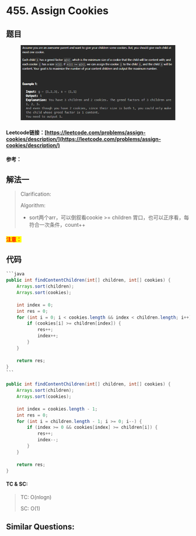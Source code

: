 # 455. Assign Cookies

## 题目

<figure><img src="../../.gitbook/assets/image (1) (1) (1) (1) (1) (1) (1) (1).png" alt=""><figcaption></figcaption></figure>

#### Leetcode链接：[https://leetcode.com/problems/assign-cookies/description/](https://leetcode.com/problems/assign-cookies/description/)

#### 参考：

## 解法一

> Clarification:&#x20;
>
> Algorithm:&#x20;
>
> * sort两个arr，可以倒叙看cookie >= children 胃口，也可以正序看，每符合一次条件，count++

#### <mark style="color:red;">注意：</mark>

## 代码

````java
```java
public int findContentChildren(int[] children, int[] cookies) {
    Arrays.sort(children);
    Arrays.sort(cookies);

    int index = 0;
    int res = 0;
    for (int i = 0; i < cookies.length && index < children.length; i++) {
        if (cookies[i] >= children[index]) {
            res++;
            index++;
        }
    }

    return res;
}
```
````

```java
public int findContentChildren(int[] children, int[] cookies) {
    Arrays.sort(children);
    Arrays.sort(cookies);

    int index = cookies.length - 1;
    int res = 0;
    for (int i = children.length - 1; i >= 0; i--) {
        if (index >= 0 && cookies[index] >= children[i]) {
            res++;
            index--;
        }
    }

    return res;
}
```

#### TC & SC:&#x20;

> TC: O(nlogn)
>
> SC: O(1)

## **Similar Questions:**&#x20;
